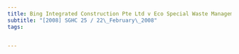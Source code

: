 ```yaml
---
title: Bing Integrated Construction Pte Ltd v Eco Special Waste Management Pte Ltd (Chua Tiong 
subtitle: "[2008] SGHC 25 / 22\_February\_2008"
tags:


---
```


